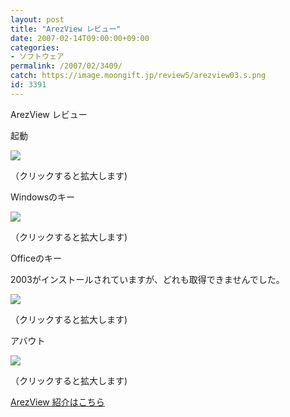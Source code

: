 ```yaml
---
layout: post
title: "ArezView レビュー"
date: 2007-02-14T09:00:00+09:00
categories:
- ソフトウェア
permalink: /2007/02/3409/
catch: https://image.moongift.jp/review5/arezview03.s.png
id: 3391
---
```

ArezView レビュー  
<!--more-->

起動

  

[![](https://image.moongift.jp/review5/arezview01.s.png)](https://image.moongift.jp/review5/arezview01.png)  
  
（クリックすると拡大します)

  

Windowsのキー

  

[![](https://image.moongift.jp/review5/arezview02.s.png)](https://image.moongift.jp/review5/arezview02.png)  
  
（クリックすると拡大します)

  

Officeのキー

  

2003がインストールされていますが、どれも取得できませんでした。

  

[![](https://image.moongift.jp/review5/arezview03.s.png)](https://image.moongift.jp/review5/arezview03.png)  
  
（クリックすると拡大します)

  

アバウト

  

[![](https://image.moongift.jp/review5/arezview04.s.png)](https://image.moongift.jp/review5/arezview04.png)  
  
（クリックすると拡大します)

  

[ArezView 紹介はこちら](http://fw.moongift.jp/intro/i-3403.html)

